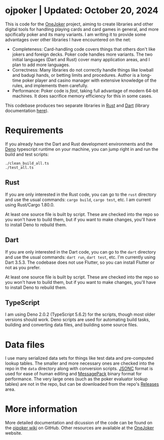 # ojpoker | Updated: October 20, 2024

This is code for the [OneJoker](https://onejoker.org) project,
aiming to create libraries and other digital tools for handling playing cards
and card games in general, and more spcifically poker and its many variants.
I am writing it to provide some advantages over other libraries I have
encountered on the net:

- Completeness: Card-handling code covers things that others don't like
  jokers and foreign decks. Poker code handles more variants. The two
  initial languages (Dart and Rust) cover many application areas, and I
  plan to add more languages.
- Correctness: Many libraries do not correctly handle things like lowball
  and badugi hands, or betting limits and procedures. Author is a long-time
  poker player and casino manager with extensive knowledge of the rules,
  and implements them carefully.
- Performance: Poker code is *fast*, taking full advantage of modern 64-bit
  machines. It does sacrifice memory efficiency for this in some cases.

This codebase produces two separate libraries in [Rust](https://rust-lang.org)
and [Dart](https://dart.dev) (library documentation
[here](https://lcrocker.github.io/ojpoker/)).

# Requirements

If you already have the Dart and Rust development environments and the
[Deno](https://deno.com) typescript runtime on your machine, you can jump
right in and run the build and test scripts:
```
./clean_build_all.ts
./test_all.ts
```

## Rust

If you are only interested in the Rust code, you can go to the `rust`
directory and use the usual commands: `cargo build`, `cargo test`, etc.
I am current using Rust/Cargo 1.80.0.

At least one source file is built by script. These are checked into the
repo so you won't have to build them, but if you want to make changes,
you'll have to install Deno to rebuild them.

## Dart

If you are only interested in the Dart code, you can go to the `dart`
directory and use the usual commands: `dart run`, `dart test`, etc.
I'm currently using Dart 3.5.3. 
The codebase does not use Flutter, so you can install Flutter or not
as you prefer.

At least one source file is built by script. These are checked into the
repo so you won't have to build them, but if you want to make changes,
you'll have to install Deno to rebuild them.

## TypeScript

I am using Deno 2.0.2 (TypeScript 5.6.2) for the scripts, though
most older versions should work.
Deno scripts are used for automating build tasks, building and
converting data files, and building some source files.

# Data files

I use many serialized data sets for things like test data and pre-computed
lookup tables. The smaller and more necessary ones are checked into the repo
in the `data` directory along with conversion scripts.
[JSONC](https://code.visualstudio.com/docs/languages/json#_json-with-comments)
format is used for ease of human editing and
[MessagePack](https://msgpack.org) binary format for performance.
The very large ones (such as the poker evaluator lookup tables) are not in
the repo, but can be downloaded from the repo's
[Releases](https://githib.com/lcrocker/ojpoker/releases) area.

# More information

More detailed documentation and dicussion of the code can be found on
the [ojpoker wiki](https://github.com/lcrocker/ojpoker/wiki) on GitHub.
Other resources are available at the
[OneJoker](https://onejoker.org) website.
